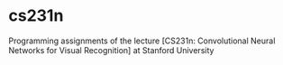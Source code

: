 # cs231n
Programming assignments of the lecture [CS231n: Convolutional Neural Networks for Visual Recognition] at Stanford University 
